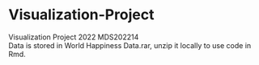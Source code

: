 # Visualization-Project
Visualization Project 2022 MDS202214\
Data is stored in World Happiness Data.rar, unzip it locally to use code in Rmd.
